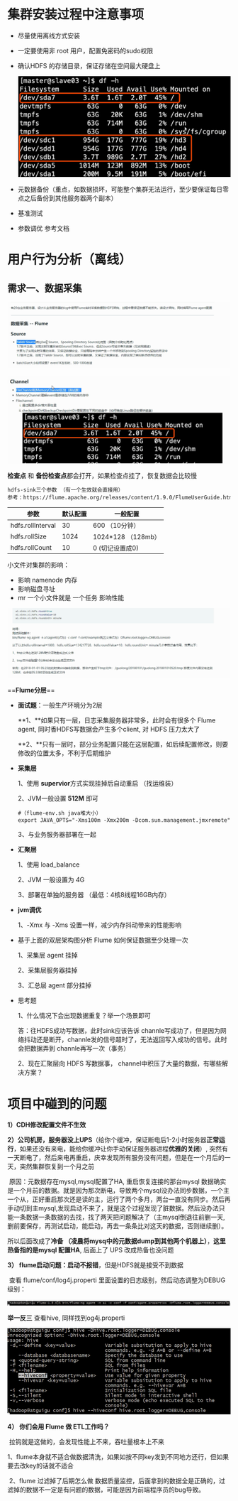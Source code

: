# 集群安装过程中注意事项

- 尽量使用离线方式安装

- 一定要使用非 root 用户，配置免密码的sudo权限

- 确认HDFS 的存储目录，保证存储在空间最大硬盘上

  ![](images/Snipaste_2020-01-09_23-50-17.png)

- 元数据备份（重点，如数据损坏，可能整个集群无法运行，至少要保证每日零点之后备份到其他服务器两个副本）
- 基准测试
- 参数调优 参考文档



# 用户行为分析（离线）

## 需求一、数据采集

![](images/Snipaste_2020-01-09_23-53-31.png)

![](images/Snipaste_2020-01-09_23-55-22.png)



**检查点** 和 **备份检查点**都会打开，如果检查点挂了，恢复数据会比较慢

```xml
hdfs-sink三个参数 （有一个生效就会直接用）
参考：https://flume.apache.org/releases/content/1.9.0/FlumeUserGuide.html#hdfs-sink
```

| 参数              | 默认配置 | 一般配置           |
| ----------------- | -------- | ------------------ |
| hdfs.rollInterval | 30       | 600 （10分钟）     |
| hdfs.rollSize     | 1024     | 1024*128 （128mb） |
| hdfs.rollCount    | 10       | 0 (切记设置成0)    |

小文件对集群的影响：

- 影响 namenode 内存
- 影响磁盘寻址
- mr 一个小文件就是 一个任务 影响性能

![](images/Snipaste_2020-01-12_15-36-03.png)

==**Flume分层**==

- **面试题**：一般生产环境分为2层

  **1、**如果只有一层，日志采集服务器非常多，此时会有很多个 Flume agent, 同时香HDFS写数据会产生多个client, 对 HDFS 压力太大了

  **2、**只有一层时，部分业务配置只能在这层配置，如后续配置修改，则要修改的位置太多，不利于后期维护

- **采集层**

  1、使用 **supervior**方式实现挂掉后自动重启 （找运维装）

  2、JVM一般设置 **512M** 即可 

  ```shell
  #（flume-env.sh java堆大小）
  export JAVA_OPTS="-Xms100m -Xmx200m -Dcom.sun.management.jmxremote"
  ```

  3、与业务服务器部署在一起

- **汇聚层**

  1、使用 load_balance

  2、JVM 一般设置为 4G

  3、部署在单独的服务器 （最低：4核8线程16GB内存）

- **jvm调优**

  1、-Xmx 与 -Xms 设置一样，减少内存抖动带来的性能影响

- 基于上面的双层架构图分析 Flume 如何保证数据至少处理一次

  1、采集层 agent 挂掉

  2、采集层服务器挂掉

  3、汇总层 agent 部分挂掉

- 思考题

  1、什么情况下会出现数据重复？举一个场景即可

  答：往HDFS成功写数据，此时sink应该告诉 channle写成功了，但是因为网络抖动还是断开，channle发的信号超时了，无法返回写入成功的信号。此时会把数据弄到 channle再写一次（事务）

  2、现在汇聚层向 HDFS 写数据事， channel中积压了大量的数据，有哪些解决方案？

# 项目中碰到的问题

**1）CDH修改配置文件不生效**

**2）**公司机房，服务器没上**UPS**（给你个缓冲，保证断电后1-2小时服务器**正常运行**，如果还没有来电，能给你缓冲让你手动保证服务器进程**优雅的关闭**）, 突然有一天断电了，然后来电再重启，庆幸发现所有服务没有问题，但是在一个月后的一天，突然集群恢复到一个月之前

​	原因：元数据存在mysql,mysql配置了HA, 重启恢复连接的那台mysql 数据确实是一个月前的数据。就是因为那次断电，导致两个mysql没办法同步数据，一个主一个从，正好重启那次还是读的主，运行了两个多月，两台一直没有同步。然后再手动切到主mysql,发现启动不来了，就是这个过程发现了脏数据。然后没办法只能一条数据一条数据的去找，找了两天把问题解决了（主mysql倒退往前删一天,删前要保存，再测试启动，能启动，再去一条条比对这天的数据，否则继续删）。

所以后面改成了**冷备 （凌晨将mysq中的元数据dump到其他两个机器上）**，**这里热备指的是mysql 配置HA**, 后面上了 UPS 改成热备也没问题

**3） flume启动问题：启动不报错**，但是HDFS就是接受不到数据

​	查看 flume/conf/log4j.properti 里面设置的日志级别，然后动态调整为DEBUG 级别：

![](images/Snipaste_2020-01-09_23-34-40.png)

**举一反三** 查看hive, 同样找到og4j.properti 

![](/images/Snipaste_2020-01-09_23-36-46.png)



**4） 你们会用 Flume 做 ETL工作吗？**

​	拉钩就是这做的，会发现性能上不来，吞吐量根本上不来

​	1、flume本身就不适合做数据清洗，如果如按不同key发到不同地方还行，但如果要去改key的话就不适合

​	2、flume 过滤掉了后期怎么做 数据质量监控，后面拿到的数据全是正确的，过滤掉的数据不一定是有问题的数据，可能是因为前端程序员的bug导致。


